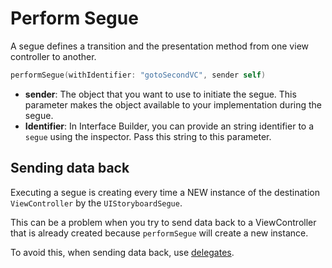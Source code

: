 # Perform Segue

A segue defines a transition and the presentation method from one view controller to another.

```swift
performSegue(withIdentifier: "gotoSecondVC", sender self)
```

* **sender**: The object that you want to use to initiate the segue. This parameter makes the object available to your implementation during the segue.
* **Identifier**: In Interface Builder, you can provide an string identifier to a `segue` using the inspector. Pass this string to this parameter.

## Sending data back

Executing a segue is creating every time a NEW instance of the destination `ViewController` by the `UIStoryboardSegue`.

This can be a problem when you try to send data back to a ViewController that is already created because `performSegue` will create a new instance.

To avoid this, when sending data back, use [delegates](/4.%20Send%20data%20back.md).